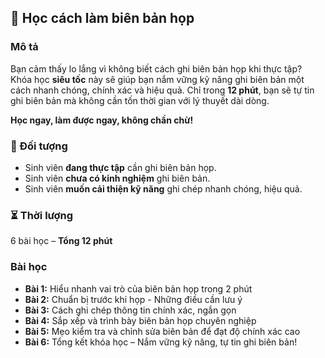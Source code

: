 ## 📌 Học cách làm biên bản họp  

### Mô tả  
Bạn cảm thấy lo lắng vì không biết cách ghi biên bản họp khi thực tập? Khóa học **siêu tốc** này sẽ giúp bạn nắm vững kỹ năng ghi biên bản một cách nhanh chóng, chính xác và hiệu quả. Chỉ trong **12 phút**, bạn sẽ tự tin ghi biên bản mà không cần tốn thời gian với lý thuyết dài dòng.  

**Học ngay, làm được ngay, không chần chừ!**  

### 🎯 Đối tượng  
- Sinh viên **đang thực tập** cần ghi biên bản họp.  
- Sinh viên **chưa có kinh nghiệm** ghi biên bản.  
- Sinh viên **muốn cải thiện kỹ năng** ghi chép nhanh chóng, hiệu quả.  

### ⏳ Thời lượng  
6 bài học – **Tổng 12 phút**  

### Bài học  
- **Bài 1:** Hiểu nhanh vai trò của biên bản họp trong 2 phút  
- **Bài 2:** Chuẩn bị trước khi họp - Những điều cần lưu ý  
- **Bài 3:** Cách ghi chép thông tin chính xác, ngắn gọn  
- **Bài 4:** Sắp xếp và trình bày biên bản họp chuyên nghiệp  
- **Bài 5:** Mẹo kiểm tra và chỉnh sửa biên bản để đạt độ chính xác cao  
- **Bài 6:** Tổng kết khóa học – Nắm vững kỹ năng, tự tin ghi biên bản!
